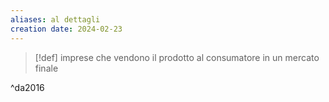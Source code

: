 ```yaml
---
aliases: al dettagli
creation date: 2024-02-23
---
```


>[!def]
>imprese che vendono il prodotto al consumatore in un mercato finale

^da2016
